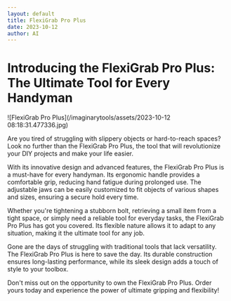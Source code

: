 ```yaml
---
layout: default
title: FlexiGrab Pro Plus
date: 2023-10-12
author: AI
---
```


# Introducing the FlexiGrab Pro Plus: The Ultimate Tool for Every Handyman

![FlexiGrab Pro Plus](/imaginarytools/assets/2023-10-12 08:18:31.477336.jpg)

Are you tired of struggling with slippery objects or hard-to-reach spaces? Look no further than the FlexiGrab Pro Plus, the tool that will revolutionize your DIY projects and make your life easier.

With its innovative design and advanced features, the FlexiGrab Pro Plus is a must-have for every handyman. Its ergonomic handle provides a comfortable grip, reducing hand fatigue during prolonged use. The adjustable jaws can be easily customized to fit objects of various shapes and sizes, ensuring a secure hold every time.

Whether you're tightening a stubborn bolt, retrieving a small item from a tight space, or simply need a reliable tool for everyday tasks, the FlexiGrab Pro Plus has got you covered. Its flexible nature allows it to adapt to any situation, making it the ultimate tool for any job.

Gone are the days of struggling with traditional tools that lack versatility. The FlexiGrab Pro Plus is here to save the day. Its durable construction ensures long-lasting performance, while its sleek design adds a touch of style to your toolbox.

Don't miss out on the opportunity to own the FlexiGrab Pro Plus. Order yours today and experience the power of ultimate gripping and flexibility!
